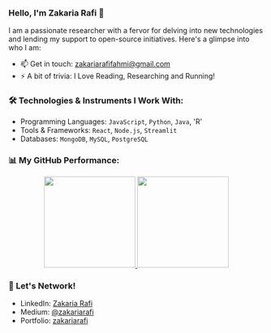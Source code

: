 ### Hello, I'm Zakaria Rafi 👋

I am a passionate researcher with a fervor for delving into new technologies and lending my support to open-source initiatives. Here's a glimpse into who I am:

- 📫 Get in touch: [zakariarafifahmi@gmail.com](mailto:zakariarafifahmi@gmail.com)
- ⚡ A bit of trivia: I Love Reading, Researching and Running!

### 🛠️ Technologies & Instruments I Work With:

- Programming Languages: `JavaScript`, `Python`, `Java`, 'R'
- Tools & Frameworks: `React`, `Node.js`, `Streamlit`
- Databases: `MongoDB`, `MySQL`, `PostgreSQL`

### 📊 My GitHub Performance:

<p align="center">
<a href="https://github.com/zakariarafi">
  <img height="180em" src="https://github-readme-stats-eight-theta.vercel.app/api?username=zakariarafi&show_icons=true&theme=algolia&include_all_commits=true&count_private=true"/>
  <img height="180em" src="https://github-readme-stats-eight-theta.vercel.app/api/top-langs/?username=zakariarafi&layout=compact&theme=algolia"/>
</a>
</p>

### 📣 Let's Network!
- LinkedIn: [Zakaria Rafi](https://www.linkedin.com/in/zakariarafi)
- Medium: [@zakariarafi](https://medium.com/@zakariarafifahmi)
- Portfolio: [zakariarafi](https://zakariarafi.me)
